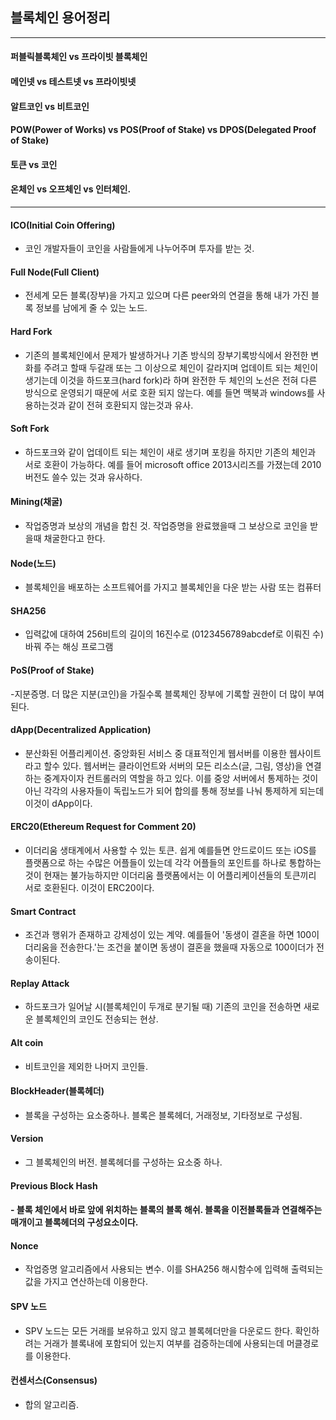 ## 블록체인 용어정리

***
#### 퍼블릭블록체인 vs 프라이빗 블록체인
#### 메인넷 vs 테스트넷 vs 프라이빗넷
#### 알트코인 vs 비트코인
#### POW(Power of Works) vs POS(Proof of Stake) vs DPOS(Delegated Proof of Stake)
#### 토큰 vs 코인
#### 온체인 vs 오프체인 vs 인터체인.

***
#### ICO(Initial Coin Offering) 
- 코인 개발자들이 코인을 사람들에게 나누어주며 투자를 받는 것.

#### Full Node(Full Client) 
- 전세계 모든 블록(장부)을 가지고 있으며 다른 peer와의 연결을 통해 내가 가진 블록 정보를 남에게 줄 수 있는 노드.

#### Hard Fork 
- 기존의 블록체인에서 문제가 발생하거나 기존 방식의 장부기록방식에서 완전한 변화를 주려고 할때 두갈래 또는 그 이상으로 체인이 갈라지며 업데이트 되는 체인이 생기는데 이것을 하드포크(hard fork)라 하며 완전한 두 체인의 노선은 전혀 다른 방식으로 운영되기 때문에 서로 호환 되지 않는다. 예를 들면 맥북과 windows를 사용하는것과 같이 전혀 호환되지 않는것과 유사.

#### Soft Fork 
- 하드포크와 같이 업데이트 되는 체인이 새로 생기며 포킹을 하지만 기존의 체인과 서로 호환이 가능하다. 예를 들어 microsoft office 2013시리즈를 가졌는데 2010버전도 쓸수 있는 것과 유사하다.

#### Mining(채굴)
- 작업증명과 보상의 개념을 합친 것. 작업증명을 완료했을때 그 보상으로 코인을 받을때 채굴한다고 한다.

#### Node(노드)
- 블록체인을 배포하는 소프트웨어를 가지고 블록체인을 다운 받는 사람 또는 컴퓨터

#### SHA256
- 입력값에 대하여 256비트의 길이의 16진수로 (0123456789abcdef로 이뤄진 수)바꿔 주는 해싱 프로그램


#### PoS(Proof of Stake) 
-지분증명. 더 많은 지분(코인)을 가질수록 블록체인 장부에 기록할 권한이 더 많이 부여된다.

#### dApp(Decentralized Application)
- 분산화된 어플리케이션. 중앙화된 서비스 중 대표적인게 웹서버를 이용한 웹사이트라고 할수 있다. 웹서버는 클라이언트와 서버의 모든 리소스(글, 그림, 영상)을 연결하는 중계자이자 컨트롤러의 역할을 하고 있다. 이를 중앙 서버에서 통제하는 것이 아닌 각각의 사용자들이 독립노드가 되어 합의를 통해 정보를 나눠 통제하게 되는데 이것이 dApp이다.


#### ERC20(Ethereum Request for Comment 20)
- 이더리움 생태계에서 사용할 수 있는 토큰. 쉽게 예를들면 안드로이드 또는 iOS를 플랫폼으로 하는 수많은 어플들이 있는데 각각 어플들의 포인트를 하나로 통합하는 것이 현재는 불가능하지만 이더리움 플랫폼에서는 이 어플리케이션들의 토큰끼리 서로 호환된다. 이것이 ERC20이다.

#### Smart Contract 
- 조건과 행위가 존재하고 강제성이 있는 계약. 예를들어 '동생이 결혼을 하면 100이더리움을 전송한다.'는 조건을 붙이면 동생이 결혼을 했을때 자동으로 100이더가 전송이된다.


#### Replay Attack
- 하드포크가 일어날 시(블록체인이 두개로 분기될 때) 기존의 코인을 전송하면 새로운 블록체인의 코인도 전송되는 현상.

#### Alt coin
- 비트코인을 제외한 나머지 코인들.

#### BlockHeader(블록헤더) 
- 블록을 구성하는 요소중하나. 블록은 블록헤더, 거래정보, 기타정보로 구성됨.

#### Version
- 그 블록체인의 버전. 블록헤더를 구성하는 요소중 하나.

#### Previous Block Hash
#### - 블록 체인에서 바로 앞에 위치하는 블록의 블록 해쉬. 블록을 이전블록들과 연결해주는 매개이고 블록헤더의 구성요소이다.


#### Nonce
- 작업증명 알고리즘에서 사용되는 변수. 이를 SHA256 해시함수에 입력해 출력되는 값을 가지고 연산하는데 이용한다.

#### SPV 노드
- SPV 노드는 모든 거래를 보유하고 있지 않고 블록헤더만을 다운로드 한다. 확인하려는 거래가 블록내에 포함되어 있는지 여부를 검증하는데에 사용되는데 머클경로를 이용한다.


#### 컨센서스(Consensus)
- 합의 알고리즘.
